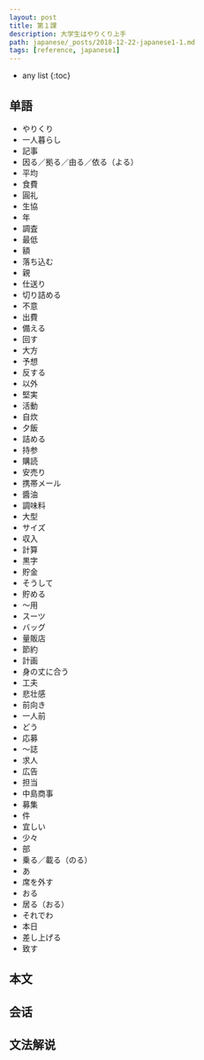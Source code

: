 ```yaml
---
layout: post
title: 第１課
description: 大学生はやりくり上手
path: japanese/_posts/2018-12-22-japanese1-1.md
tags: [reference, japanese1]
---
```


* any list
{:toc}


## 单語

* やりくり
* 一人暮らし
* 記事
* 因る／拠る／由る／依る（よる）
* 平均
* 食費
* 圓礼
* 生協
* 年
* 調査
* 最低
* 額
* 落ち込む
* 親
* 仕送り
* 切り詰める
* 不意
* 出費
* 備える
* 回す
* 大方
* 予想
* 反する
* 以外
* 堅実
* 活動
* 自炊
* 夕飯
* 詰める
* 持参
* 購読
* 安売り
* 携帯メール
* 醬油
* 調味料
* 大型
* サイズ
* 収入
* 計算
* 黒字
* 貯金
* そうして
* 貯める
* ～用
* スーツ
* バッグ
* 量販店
* 節約
* 計画
* 身の丈に合う
* 工夫
* 悲壮感
* 前向き
* 一人前
* どう
* 応募
* ～誌
* 求人
* 広告
* 担当
* 中島商事
* 募集
* 件
* 宜しい
* 少々
* 部
* 乗る／載る（のる）
* あ
* 席を外す
* おる
* 居る（おる）
* それでわ
* 本日
* 差し上げる
* 致す

## 本文


## 会话


## 文法解说



